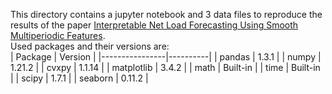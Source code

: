 This directory contains a jupyter notebook and 3 data files to reproduce the results of the paper [Interpretable Net Load Forecasting Using Smooth Multiperiodic Features](https://web.stanford.edu/~boyd/papers/multiperiodic_forecasting.html).  
Used packages and their versions are:  
| Package        | Version  |
|----------------|----------|
| pandas         | 1.3.1    |
| numpy          | 1.21.2   |
| cvxpy          | 1.1.14   |
| matplotlib     | 3.4.2    |
| math           | Built-in |
| time           | Built-in |
| scipy          | 1.7.1    |
| seaborn        | 0.11.2   |

